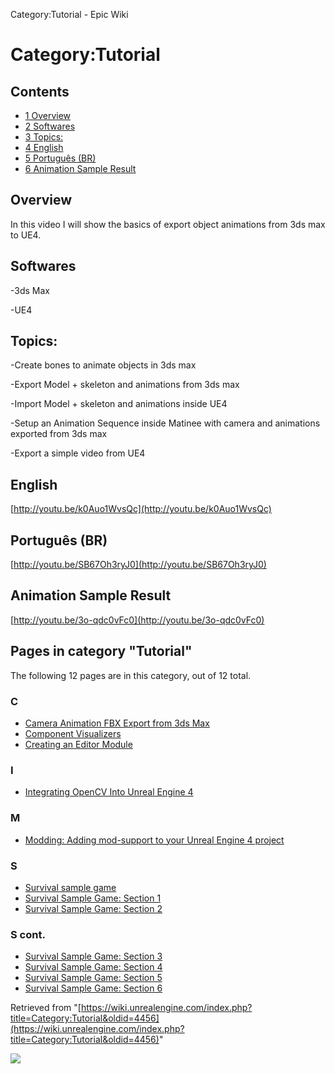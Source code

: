 Category:Tutorial - Epic Wiki                    

Category:Tutorial
=================

Contents
--------

*   [1 Overview](#Overview)
*   [2 Softwares](#Softwares)
*   [3 Topics:](#Topics:)
*   [4 English](#English)
*   [5 Português (BR)](#Portugu.C3.AAs_.28BR.29)
*   [6 Animation Sample Result](#Animation_Sample_Result)

Overview
--------

In this video I will show the basics of export object animations from 3ds max to UE4.

  

Softwares
---------

\-3ds Max

\-UE4

Topics:
-------

\-Create bones to animate objects in 3ds max

\-Export Model + skeleton and animations from 3ds max

\-Import Model + skeleton and animations inside UE4

\-Setup an Animation Sequence inside Matinee with camera and animations exported from 3ds max

\-Export a simple video from UE4

English
-------

[http://youtu.be/k0Auo1WvsQc](http://youtu.be/k0Auo1WvsQc)

Português (BR)
--------------

[http://youtu.be/SB67Oh3ryJ0](http://youtu.be/SB67Oh3ryJ0)

Animation Sample Result
-----------------------

[http://youtu.be/3o-qdc0vFc0](http://youtu.be/3o-qdc0vFc0)

Pages in category "Tutorial"
----------------------------

The following 12 pages are in this category, out of 12 total.

### C

*   [Camera Animation FBX Export from 3ds Max](/Camera_Animation_FBX_Export_from_3ds_Max "Camera Animation FBX Export from 3ds Max")
*   [Component Visualizers](/Component_Visualizers "Component Visualizers")
*   [Creating an Editor Module](/Creating_an_Editor_Module "Creating an Editor Module")

### I

*   [Integrating OpenCV Into Unreal Engine 4](/Integrating_OpenCV_Into_Unreal_Engine_4 "Integrating OpenCV Into Unreal Engine 4")

### M

*   [Modding: Adding mod-support to your Unreal Engine 4 project](/Modding:_Adding_mod-support_to_your_Unreal_Engine_4_project "Modding: Adding mod-support to your Unreal Engine 4 project")

### S

*   [Survival sample game](/Survival_sample_game "Survival sample game")
*   [Survival Sample Game: Section 1](/Survival_Sample_Game:_Section_1 "Survival Sample Game: Section 1")
*   [Survival Sample Game: Section 2](/Survival_Sample_Game:_Section_2 "Survival Sample Game: Section 2")

### S cont.

*   [Survival Sample Game: Section 3](/Survival_Sample_Game:_Section_3 "Survival Sample Game: Section 3")
*   [Survival Sample Game: Section 4](/Survival_Sample_Game:_Section_4 "Survival Sample Game: Section 4")
*   [Survival Sample Game: Section 5](/Survival_Sample_Game:_Section_5 "Survival Sample Game: Section 5")
*   [Survival Sample Game: Section 6](/Survival_Sample_Game:_Section_6 "Survival Sample Game: Section 6")

Retrieved from "[https://wiki.unrealengine.com/index.php?title=Category:Tutorial&oldid=4456](https://wiki.unrealengine.com/index.php?title=Category:Tutorial&oldid=4456)"

  ![](https://tracking.unrealengine.com/track.png)